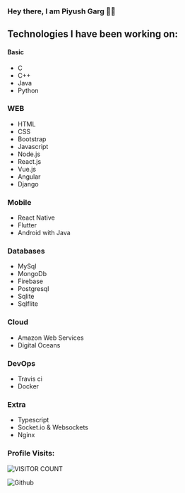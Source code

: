 ### Hey there, I am Piyush Garg 👋🏻

## Technologies I have been working on:

#### Basic
- C
- C++
- Java
- Python

### WEB
- HTML
- CSS
- Bootstrap
- Javascript
- Node.js
- React.js
- Vue.js
- Angular
- Django

### Mobile
- React Native
- Flutter
- Android with Java

### Databases
- MySql
- MongoDb
- Firebase
- Postgresql
- Sqlite
- Sqlflite

### Cloud
- Amazon Web Services
- Digital Oceans

### DevOps
- Travis ci
- Docker

### Extra
- Typescript
- Socket.io & Websockets
- Nginx

### Profile Visits:
![VISITOR COUNT](https://profile-counter.glitch.me/piyushgarg195/count.svg)

![Github](https://img.shields.io/github/followers/piyushgarg195?style=social)
